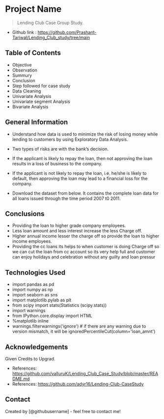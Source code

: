 # Project Name
> Lending Club Case Group Study.
- Github link : https://github.com/Prashant-Tariwal/Lending_Club_study/tree/main

## Table of Contents
*  Objective
*  Observation
*  Summury
*  Conclusion
*  Step followed for case study
*  Data Cleaning
*  Univariate Analysis
*  Univariate segment Analysis
*  Bivariate Analysis

## General Information
- Understand how data is used to minimize the risk of losing money while lending to customers by    using Exploratory Data Analysis.
- Two types of risks are with the bank’s decision.

- If the applicant is likely to repay the loan, then not approving the loan results in a loss of business to the company.
- If the applicant is not likely to repay the loan, i.e. he/she is likely to default, then approving the loan may lead to a financial loss for the company.

- Download the dataset from below. It contains the complete loan data for all loans issued through the time period 2007 t0 2011.

## Conclusions
- Providing the loan to higher grade company employees.
- Less loan amount and less interest increase the less Charge off.
- Higher annual income lesser the charge off so provide the loan to higher income employees.
- Providing the cc loans its helps to when customer is doing Charge off so we can cut the loan from cc account so its very help full and customer can enjoy holidays and celebration without any guilty and loan pressur

## Technologies Used
- import pandas as pd
- import numpy as np
- import seaborn as sns
- import matplotlib.pylab as plt
- from scipy import stats(Statistics (scipy.stats))
- import warnings
- from IPython.core.display import HTML
- %matplotlib inline
- warnings.filterwarnings('ignore') # if there are any warning due to version mismatch, it will be ignoredPercentileCut(column='loan_amnt')


## Acknowledgements
Given Credits to Upgrad.
- References: https://github.com/valluruK/Lending_Club_Case_Study/blob/master/README.md
- References: https://github.com/adyr16/Lending-Club-CaseStudy

## Contact
Created by [@githubusername] - feel free to contact me!